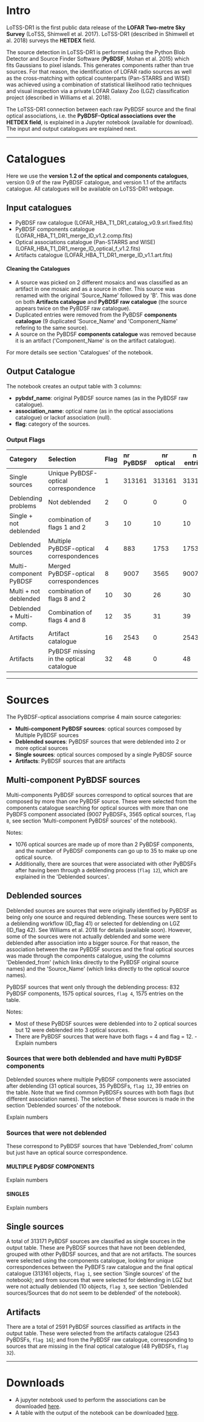 
# Intro 

LoTSS-DR1 is the first public data release of the **LOFAR Two-metre Sky Survey** (LoTSS, Shimwell et al. 2017). LoTSS-DR1 (described in Shimwell et al. 2018) surveys the **HETDEX** field.

The source detection in LoTSS-DR1 is performed using the Python Blob Detector and Source Finder Software (**PyBDSF**, Mohan et al. 2015) which fits Gaussians to pixel islands. This generates components rather than true sources. For that reason, the identification of LOFAR radio sources as well as the cross-matching with optical counterparts (Pan-STARRS and WISE) was achieved using a combination of statistical likelihood ratio techniques and visual inspection via a private LOFAR Galaxy Zoo (LGZ) classification project (described in Williams et al. 2018).

The LoTSS-DR1 connection between each raw PyBDSF source and the final optical associations, i.e. the **PyBDSF-Optical associations over the HETDEX field**, is explained in a Jupyter notebook (available for download). The input and output catalogues are explained next. 

***

# Catalogues

Here we use the **version 1.2 of the optical and components catalogues**, version 0.9 of the raw PyBDSF catalogue, and version 1.1 of the artifacts catalogue. All catalogues will be available on LoTSS-DR1 webpage. 

## Input catalogues

* PyBDSF raw catalogue (LOFAR_HBA_T1_DR1_catalog_v0.9.srl.fixed.fits)
* PyBDSF components catalogue (LOFAR_HBA_T1_DR1_merge_ID_v1.2.comp.fits)
* Optical associations catalogue (Pan-STARRS and WISE) (LOFAR_HBA_T1_DR1_merge_ID_optical_f_v1.2.fits)
* Artifacts catalogue (LOFAR_HBA_T1_DR1_merge_ID_v1.1.art.fits)

#### Cleaning the Catalogues

* A source was picked on 2 different mosaics and was classified as an artifact in one mosaic and as a source in other. This source was renamed with the original 'Source_Name' followed by 'B'. This was done on both **Artifacts catalogue** and **PyBDSF raw catalogue** (the source appears twice on the PyBDSF raw catalogue).
* Duplicated entries were removed from the PyBDSF **components catalogue** (9 duplicated 'Source_Name' and 'Component_Name' refering to the same source).
* A source on the PyBDSF **components catalogue** was removed because it is an artifact ('Component_Name' is on the artifact catalogue).

For more details see section 'Catalogues' of the notebook.

## Output Catalogue

The notebook creates an output table with 3 columns: 

* **pybdsf_name**: original PyBDSF source names (as in the PyBDSF raw catalogue).
* **association_name**: optical name (as in the optical associations catalogue) or lackof association (null). 
* **flag**: category of the sources. 


### Output Flags

| Category                 | Selection                               | Flag  | nr PyBDSF     | nr optical    | n entries |
|:-------------------------|:----------------------------------------|:------|:--------------|---------------|-----------|
| Single sources           | Unique PyBDSF-optical correspondence    |   1   | 313161        | 313161        |313161     | 
| Deblending problems      | Not deblended                           |   2   | 0             | 0             |0          |
| Single + not deblended   | combination of flags 1 and 2            |   3   | 10            | 10            |10         |
| Deblended sources        | Multiple PyBDSF-optical correspondences |   4   | 883           | 1753          |1753       |
| Multi-component PyBDSF   | Merged PyBDSF-optical correspondences   |   8   | 9007          | 3565          |9007       |
| Multi + not deblended    | combination of flags 8 and 2            |   10  | 30            | 26            |30         |
| Deblended + Multi-comp.  | Combination of flags 4 and 8            |   12  | 35            | 31            |39         |
| Artifacts                | Artifact catalogue                      |   16  | 2543          | 0             |2543       |
| Artifacts                | PyBDSF missing in the optical catalogue |   32  | 48            | 0             |48         |


***

# Sources

The PyBDSF-optical associations comprise 4 main source categories:

* **Multi-component PyBDSF sources**: optical sources composed by Multiple PyBDSF sources
* **Deblended sources**: PyBDSF sources that were deblended into 2 or more optical sources
* **Single sources**: optical sources composed by a single PyBDSF source
* **Artifacts**: PyBDSF sources that are artifacts


## Multi-component PyBDSF sources

Multi-components PyBDSF sources correspond to optical sources that are composed by more than one PyBDSF source. These were selected from the components catalogue searching for optical sources with more than one PyBDFS component associated (9007 PyBDSFs, 3565 optical sources, `flag 8`, see section 'Multi-component PyBDSF sources' of the notebook).

Notes: 
* 1076 optical sources are made up of more than 2 PyBDSF components, and the number of PyBDSF components can go up to 35 to make up one optical source.
* Additionally, there are sources that were associated with other PyBDSFs after having been through a deblending process (`flag 12`), which are explained in the 'Deblended sources'. 

## Deblended sources

Deblended sources are sources that were originally identified by PyBDSF as being only one source and required deblending. 
These sources were sent to a deblending workflow (ID_flag 41) or selected for deblending on LGZ (ID_flag 42). See Williams et al. 2018 for details (available soon). However, some of the sources were not actually deblended and some were deblended after association into a bigger source. For that reason, the association between the raw PyBDSF sources and the final optical sources was made through the components catalogue, using the columns 'Deblended_from' (which links directly to the PyBDSF original source names) and the 'Source_Name' (which links directly to the optical source names). 

PyBDSF sources that went only through the deblending process: 832 PyBDSF components, 1575 optical sources, `flag 4`, 1575 entries on the table. 

Notes: 
* Most of these PyBDSF sources were deblended into to 2 optical sources but 12 were deblended into 3 optical sources.
* There are PyBDSF sources that were have both flags = 4 and flag = 12. - Explain numbers


### Sources that were both deblended and have multi PyBDSF components

Deblended sources where multiple PyBDSF components were associated after deblending (31 optical sources, 35 PyBDSFs, `flag 12`, 39 entries on the table. Note that we find common PyBDSFs sources with both flags (but different association names). The selection of these sources is made in the section 'Deblended sources' of the notebook.

Explain numbers

### Sources that were not deblended

These correspond to PyBDSF sources that have 'Deblended_from' column but just have an optical source correspondence.

####  MULTIPLE PyBDSF COMPONENTS

Explain numbers

####  SINGLES

Explain numbers

## Single sources 

A total of 313171 PyBDSF sources are classified as single sources in the output table. These are PyBDSF sources that have not been deblended, grouped with other PyBDSF sources, and that are not artifacts. The sources were selected using the components catalogue, looking for unique correspondences between the PyBDFS raw catalogue and the final optical catalogue (313161 objects, `flag 1`, see section 'Single sources' of the notebook); and from sources that were selected for deblending in LGZ but were not actually deblended (10 objects, `flag 3`, see section 'Deblended sources/Sources that do not seem to be deblended' of the notebook).


## Artifacts

There are a total of 2591 PyBDSF sources classified as artifacts in the output table. These were selected from the artifacts catalogue (2543 PyBDSFs, `flag 16`); and from the PyBDSF raw catalogue, corresponding to sources that are missing in the final optical catalogue (48 PyBDSFs, `flag 32`).

***

# Downloads 

* A jupyter notebook used to perform the associations can be downloaded <a href="https://github.com/laraalegre/lotss-dr1/blob/master/PyBDSF_DR1_associations.ipynb">here</a>. 
* A table with the output of the notebook can be downloaded <a href="https://github.com/laraalegre/lotss-dr1/blob/master/output_table.fits">here</a>. 
